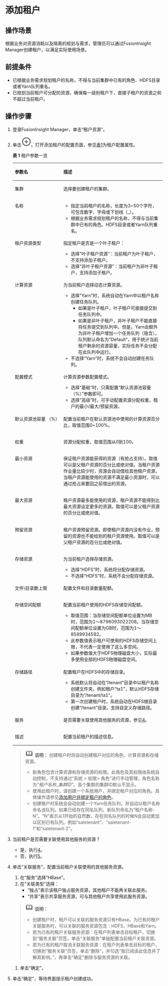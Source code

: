 # 添加租户<a name="admin_guide_000101"></a>

## 操作场景<a name="zh-cn_topic_0165590104_sd6806c2b41eb48158d8fd97fb4ae77c5"></a>

根据业务对资源消耗以及隔离的规划与需求，管理员可以通过FusionInsight Manager创建租户，以满足实际使用场景。

## 前提条件<a name="zh-cn_topic_0165590104_sb888a8fe26514958953c05caa73a030f"></a>

-   已根据业务需求规划租户的名称，不得与当前集群中已有的角色、HDFS目录或者Yarn队列重名。
-   已规划当前租户可分配的资源，确保每一级别租户下，直接子租户的资源之和不超过当前租户。

## 操作步骤<a name="zh-cn_topic_0165590104_section243032510499"></a>

1.  登录FusionInsight Manager，单击“租户资源”。
2.  单击![](figures/zh-cn_image_0263899257.png)，打开添加租户的配置页面，参见[表1](#zh-cn_topic_0165590104_t41dbef6c05f84b128695138843bed278)为租户配置属性。

    **表 1**  租户参数一览

    <a name="zh-cn_topic_0165590104_t41dbef6c05f84b128695138843bed278"></a>
    <table><thead align="left"><tr id="zh-cn_topic_0165590104_r27f0e94447a74215acecfa69d33483b0"><th class="cellrowborder" valign="top" width="32.32%" id="mcps1.2.3.1.1"><p id="zh-cn_topic_0165590104_a1d04a860494d4e618d9a2e1759e8cffb"><a name="zh-cn_topic_0165590104_a1d04a860494d4e618d9a2e1759e8cffb"></a><a name="zh-cn_topic_0165590104_a1d04a860494d4e618d9a2e1759e8cffb"></a>参数名</p>
    </th>
    <th class="cellrowborder" valign="top" width="67.67999999999999%" id="mcps1.2.3.1.2"><p id="zh-cn_topic_0165590104_ab599b5972bd246c89f62ce62b937fdcb"><a name="zh-cn_topic_0165590104_ab599b5972bd246c89f62ce62b937fdcb"></a><a name="zh-cn_topic_0165590104_ab599b5972bd246c89f62ce62b937fdcb"></a>描述</p>
    </th>
    </tr>
    </thead>
    <tbody><tr id="zh-cn_topic_0165590104_row24110528306"><td class="cellrowborder" valign="top" width="32.32%" headers="mcps1.2.3.1.1 "><p id="zh-cn_topic_0165590104_p18411852173012"><a name="zh-cn_topic_0165590104_p18411852173012"></a><a name="zh-cn_topic_0165590104_p18411852173012"></a>集群</p>
    </td>
    <td class="cellrowborder" valign="top" width="67.67999999999999%" headers="mcps1.2.3.1.2 "><p id="zh-cn_topic_0165590104_p341125263019"><a name="zh-cn_topic_0165590104_p341125263019"></a><a name="zh-cn_topic_0165590104_p341125263019"></a>选择要创建租户的集群。</p>
    </td>
    </tr>
    <tr id="zh-cn_topic_0165590104_rd5dbb8b639664afbb7b4e69f95c6092d"><td class="cellrowborder" valign="top" width="32.32%" headers="mcps1.2.3.1.1 "><p id="zh-cn_topic_0165590104_af2acd89be1e14df4bfb4e49d950099dc"><a name="zh-cn_topic_0165590104_af2acd89be1e14df4bfb4e49d950099dc"></a><a name="zh-cn_topic_0165590104_af2acd89be1e14df4bfb4e49d950099dc"></a>名称</p>
    </td>
    <td class="cellrowborder" valign="top" width="67.67999999999999%" headers="mcps1.2.3.1.2 "><a name="zh-cn_topic_0165590104_u7cd90423459f4a31b39fb8eda2fadf60"></a><a name="zh-cn_topic_0165590104_u7cd90423459f4a31b39fb8eda2fadf60"></a><ul id="zh-cn_topic_0165590104_u7cd90423459f4a31b39fb8eda2fadf60"><li>指定当前租户的名称，长度为3~50个字符，可包含数字、字母或下划线（_）。</li><li>根据业务需求规划租户的名称，不得与当前集群中已有的角色、HDFS目录或者Yarn队列重名。</li></ul>
    </td>
    </tr>
    <tr id="zh-cn_topic_0165590104_rb7d2b1a15992488a81f2ef78bfeb9ad6"><td class="cellrowborder" valign="top" width="32.32%" headers="mcps1.2.3.1.1 "><p id="zh-cn_topic_0165590104_a0fd147227f98437185787699d539b4a9"><a name="zh-cn_topic_0165590104_a0fd147227f98437185787699d539b4a9"></a><a name="zh-cn_topic_0165590104_a0fd147227f98437185787699d539b4a9"></a>租户资源类型</p>
    </td>
    <td class="cellrowborder" valign="top" width="67.67999999999999%" headers="mcps1.2.3.1.2 "><p id="zh-cn_topic_0165590104_a1a0514f652ce4a40a61712d1b7b17055"><a name="zh-cn_topic_0165590104_a1a0514f652ce4a40a61712d1b7b17055"></a><a name="zh-cn_topic_0165590104_a1a0514f652ce4a40a61712d1b7b17055"></a>指定租户是否是一个叶子租户：</p>
    <a name="zh-cn_topic_0165590104_u046e530892f444269a1833ec1b433309"></a><a name="zh-cn_topic_0165590104_u046e530892f444269a1833ec1b433309"></a><ul id="zh-cn_topic_0165590104_u046e530892f444269a1833ec1b433309"><li>选择“叶子租户资源”：当前租户为叶子租户，不支持添加子租户。</li><li>选择“非叶子租户资源”：当前租户为非叶子租户，支持添加子租户。</li></ul>
    </td>
    </tr>
    <tr id="zh-cn_topic_0165590104_r6c84a7353cfd40c684a289414f40f16a"><td class="cellrowborder" valign="top" width="32.32%" headers="mcps1.2.3.1.1 "><p id="zh-cn_topic_0165590104_a0f54c120325440c89617abacc78f3ce3"><a name="zh-cn_topic_0165590104_a0f54c120325440c89617abacc78f3ce3"></a><a name="zh-cn_topic_0165590104_a0f54c120325440c89617abacc78f3ce3"></a>计算资源</p>
    </td>
    <td class="cellrowborder" valign="top" width="67.67999999999999%" headers="mcps1.2.3.1.2 "><p id="zh-cn_topic_0165590104_afed87f63f3c24300b01f7846f8f6075e"><a name="zh-cn_topic_0165590104_afed87f63f3c24300b01f7846f8f6075e"></a><a name="zh-cn_topic_0165590104_afed87f63f3c24300b01f7846f8f6075e"></a>为当前租户选择动态计算资源。</p>
    <a name="zh-cn_topic_0165590104_udc38ca6c2b4845539ad5c26f256bc022"></a><a name="zh-cn_topic_0165590104_udc38ca6c2b4845539ad5c26f256bc022"></a><ul id="zh-cn_topic_0165590104_udc38ca6c2b4845539ad5c26f256bc022"><li>选择“Yarn”时，系统自动在Yarn中以租户名称创建任务队列。<a name="zh-cn_topic_0165590104_u2c393d0920d34b798cd3a4579f610180"></a><a name="zh-cn_topic_0165590104_u2c393d0920d34b798cd3a4579f610180"></a><ul id="zh-cn_topic_0165590104_u2c393d0920d34b798cd3a4579f610180"><li>如果是叶子租户，叶子租户可直接提交到任务队列中。</li><li>如果是非叶子租户，非叶子租户不能直接将任务提交到队列中。但是，Yarn会额外为非叶子租户增加一个任务队列（隐含），队列默认命名为“Default”，用于统计当前租户剩余的资源容量，实际任务不会分配在此队列中运行。</li></ul>
    </li><li>不选择“Yarn”时，系统不会自动创建任务队列。</li></ul>
    </td>
    </tr>
    <tr id="row13590135310292"><td class="cellrowborder" valign="top" width="32.32%" headers="mcps1.2.3.1.1 "><p id="p1059115311293"><a name="p1059115311293"></a><a name="p1059115311293"></a>配置模式</p>
    </td>
    <td class="cellrowborder" valign="top" width="67.67999999999999%" headers="mcps1.2.3.1.2 "><p id="p1959120531299"><a name="p1959120531299"></a><a name="p1959120531299"></a>计算资源参数配置模式。</p>
    <a name="ul16759112113517"></a><a name="ul16759112113517"></a><ul id="ul16759112113517"><li>选择“基础”时，只需配置“默认资源池容量 （%）”参数即可。</li><li>选择“高级”时，可手动配置资源分配权重，租户的最小/最大/预留资源。</li></ul>
    </td>
    </tr>
    <tr id="zh-cn_topic_0165590104_r7c6c03bc7d2e4181bf62715776f197fc"><td class="cellrowborder" valign="top" width="32.32%" headers="mcps1.2.3.1.1 "><p id="zh-cn_topic_0165590104_a31bf42f236654738b35a946d7cdfdba3"><a name="zh-cn_topic_0165590104_a31bf42f236654738b35a946d7cdfdba3"></a><a name="zh-cn_topic_0165590104_a31bf42f236654738b35a946d7cdfdba3"></a>默认资源池容量 （%）</p>
    </td>
    <td class="cellrowborder" valign="top" width="67.67999999999999%" headers="mcps1.2.3.1.2 "><p id="zh-cn_topic_0165590104_af593b8011c934610915d8085c64bb8f6"><a name="zh-cn_topic_0165590104_af593b8011c934610915d8085c64bb8f6"></a><a name="zh-cn_topic_0165590104_af593b8011c934610915d8085c64bb8f6"></a>配置当前租户在默认资源池中使用的计算资源百分比，取值范围0~100%。</p>
    </td>
    </tr>
    <tr id="zh-cn_topic_0165590104_r21a5bb9539814efea238235567a8afd6"><td class="cellrowborder" valign="top" width="32.32%" headers="mcps1.2.3.1.1 "><p id="zh-cn_topic_0165590104_a69e92b20a65a4a40957abc397f5a3b9b"><a name="zh-cn_topic_0165590104_a69e92b20a65a4a40957abc397f5a3b9b"></a><a name="zh-cn_topic_0165590104_a69e92b20a65a4a40957abc397f5a3b9b"></a>权重</p>
    </td>
    <td class="cellrowborder" valign="top" width="67.67999999999999%" headers="mcps1.2.3.1.2 "><p id="zh-cn_topic_0165590104_a8189e0e8ee2e43568aa9d596913400a1"><a name="zh-cn_topic_0165590104_a8189e0e8ee2e43568aa9d596913400a1"></a><a name="zh-cn_topic_0165590104_a8189e0e8ee2e43568aa9d596913400a1"></a>资源分配权重，取值范围从0到100。</p>
    </td>
    </tr>
    <tr id="row26171757153712"><td class="cellrowborder" valign="top" width="32.32%" headers="mcps1.2.3.1.1 "><p id="p261735743720"><a name="p261735743720"></a><a name="p261735743720"></a>最小资源</p>
    </td>
    <td class="cellrowborder" valign="top" width="67.67999999999999%" headers="mcps1.2.3.1.2 "><p id="p9617557193719"><a name="p9617557193719"></a><a name="p9617557193719"></a>保证租户资源能获得的资源（有抢占支持）。取值可以是父租户资源的百分比或绝对值。当租户资源作业量比较少时，资源会自动借给其他租户资源，当租户资源能使用的资源不满足最小资源时，可以通过抢占来要回之前借出的资源。</p>
    </td>
    </tr>
    <tr id="row10617557143711"><td class="cellrowborder" valign="top" width="32.32%" headers="mcps1.2.3.1.1 "><p id="p106171457143714"><a name="p106171457143714"></a><a name="p106171457143714"></a>最大资源</p>
    </td>
    <td class="cellrowborder" valign="top" width="67.67999999999999%" headers="mcps1.2.3.1.2 "><p id="p6617157183711"><a name="p6617157183711"></a><a name="p6617157183711"></a>租户资源最多能使用的资源，租户资源不能得到比最大资源设定更多的资源。取值可以是父租户资源的百分比或绝对值。</p>
    </td>
    </tr>
    <tr id="row1261735713717"><td class="cellrowborder" valign="top" width="32.32%" headers="mcps1.2.3.1.1 "><p id="p196181357183710"><a name="p196181357183710"></a><a name="p196181357183710"></a>预留资源</p>
    </td>
    <td class="cellrowborder" valign="top" width="67.67999999999999%" headers="mcps1.2.3.1.2 "><p id="p106181857123713"><a name="p106181857123713"></a><a name="p106181857123713"></a>租户资源预留资源。即使租户资源内没有作业，预留的资源也不能给别的租户资源使用。取值可以是父租户资源的百分比或绝对值。</p>
    </td>
    </tr>
    <tr id="zh-cn_topic_0165590104_r253a62a34b6c49d69290f9b3836e538d"><td class="cellrowborder" valign="top" width="32.32%" headers="mcps1.2.3.1.1 "><p id="zh-cn_topic_0165590104_ae62b5b47aae34833baa2870e6393fb9b"><a name="zh-cn_topic_0165590104_ae62b5b47aae34833baa2870e6393fb9b"></a><a name="zh-cn_topic_0165590104_ae62b5b47aae34833baa2870e6393fb9b"></a>存储资源</p>
    </td>
    <td class="cellrowborder" valign="top" width="67.67999999999999%" headers="mcps1.2.3.1.2 "><p id="zh-cn_topic_0165590104_a5fb3ade81c9e41a3bbf80e95b7373877"><a name="zh-cn_topic_0165590104_a5fb3ade81c9e41a3bbf80e95b7373877"></a><a name="zh-cn_topic_0165590104_a5fb3ade81c9e41a3bbf80e95b7373877"></a>为当前租户选择存储资源。</p>
    <a name="zh-cn_topic_0165590104_ud769817c5c394d89b8ef0811d03a3bd5"></a><a name="zh-cn_topic_0165590104_ud769817c5c394d89b8ef0811d03a3bd5"></a><ul id="zh-cn_topic_0165590104_ud769817c5c394d89b8ef0811d03a3bd5"><li>选择“HDFS”时，系统将分配存储资源。</li><li>不选择“HDFS”时，系统不会分配存储资源。</li></ul>
    </td>
    </tr>
    <tr id="zh-cn_topic_0165590104_row1066417562576"><td class="cellrowborder" valign="top" width="32.32%" headers="mcps1.2.3.1.1 "><p id="zh-cn_topic_0165590104_p5664155610578"><a name="zh-cn_topic_0165590104_p5664155610578"></a><a name="zh-cn_topic_0165590104_p5664155610578"></a>文件\目录数上限</p>
    </td>
    <td class="cellrowborder" valign="top" width="67.67999999999999%" headers="mcps1.2.3.1.2 "><p id="zh-cn_topic_0165590104_p12664145645717"><a name="zh-cn_topic_0165590104_p12664145645717"></a><a name="zh-cn_topic_0165590104_p12664145645717"></a>配置文件和目录数量配额。</p>
    </td>
    </tr>
    <tr id="zh-cn_topic_0165590104_r6b4ca33435354f1e9650be1965197af8"><td class="cellrowborder" valign="top" width="32.32%" headers="mcps1.2.3.1.1 "><p id="zh-cn_topic_0165590104_a417a7bc2da8647afb3e6fdb00803858a"><a name="zh-cn_topic_0165590104_a417a7bc2da8647afb3e6fdb00803858a"></a><a name="zh-cn_topic_0165590104_a417a7bc2da8647afb3e6fdb00803858a"></a>存储空间配额</p>
    </td>
    <td class="cellrowborder" valign="top" width="67.67999999999999%" headers="mcps1.2.3.1.2 "><p id="zh-cn_topic_0165590104_a4afc721a934a4ad797f547df4866272a"><a name="zh-cn_topic_0165590104_a4afc721a934a4ad797f547df4866272a"></a><a name="zh-cn_topic_0165590104_a4afc721a934a4ad797f547df4866272a"></a>配置当前租户使用的HDFS存储空间配额。</p>
    <a name="zh-cn_topic_0165590104_u208c4557500d4f4796b5506a88c47929"></a><a name="zh-cn_topic_0165590104_u208c4557500d4f4796b5506a88c47929"></a><ul id="zh-cn_topic_0165590104_u208c4557500d4f4796b5506a88c47929"><li>取值范围：当存储空间配额单位设置为MB时，范围为1～8796093022208。当存储空间配额单位设置为GB时，范围为1～8589934592。</li><li>此参数值表示租户可使用的HDFS存储空间上限，不代表一定使用了这么多空间。</li><li>如果参数值大于HDFS物理磁盘大小，实际最多使用全部的HDFS物理磁盘空间。</li></ul>
    </td>
    </tr>
    <tr id="zh-cn_topic_0165590104_radaf83c9d93f4417a958c86c172b5ebd"><td class="cellrowborder" valign="top" width="32.32%" headers="mcps1.2.3.1.1 "><p id="zh-cn_topic_0165590104_a7e838a7d60e24beaa1ac0dcab3558040"><a name="zh-cn_topic_0165590104_a7e838a7d60e24beaa1ac0dcab3558040"></a><a name="zh-cn_topic_0165590104_a7e838a7d60e24beaa1ac0dcab3558040"></a>存储路径</p>
    </td>
    <td class="cellrowborder" valign="top" width="67.67999999999999%" headers="mcps1.2.3.1.2 "><p id="zh-cn_topic_0165590104_a90465370658440cda4667258ad4b1356"><a name="zh-cn_topic_0165590104_a90465370658440cda4667258ad4b1356"></a><a name="zh-cn_topic_0165590104_a90465370658440cda4667258ad4b1356"></a>配置租户在HDFS中的存储目录。</p>
    <a name="zh-cn_topic_0165590104_u4b222806ff3a4791868ab3fc4f07f0db"></a><a name="zh-cn_topic_0165590104_u4b222806ff3a4791868ab3fc4f07f0db"></a><ul id="zh-cn_topic_0165590104_u4b222806ff3a4791868ab3fc4f07f0db"><li>系统默认将自动在“/tenant”目录中以租户名称创建文件夹。例如租户“ta1”，默认HDFS存储目录为“/tenant/ta1”。</li><li>第一次创建租户时，系统自动在HDFS根目录创建“/tenant”目录。支持自定义存储路径。</li></ul>
    </td>
    </tr>
    <tr id="row04791157154712"><td class="cellrowborder" valign="top" width="32.32%" headers="mcps1.2.3.1.1 "><p id="p1865813544117"><a name="p1865813544117"></a><a name="p1865813544117"></a>服务</p>
    </td>
    <td class="cellrowborder" valign="top" width="67.67999999999999%" headers="mcps1.2.3.1.2 "><p id="p06581658417"><a name="p06581658417"></a><a name="p06581658417"></a>是否需要关联使用其他服务的资源，参见<a href="#zh-cn_topic_0165590104_l95df8df02a794fd7adb2f27cfcb5c042">4</a>。</p>
    </td>
    </tr>
    <tr id="zh-cn_topic_0165590104_row728845395720"><td class="cellrowborder" valign="top" width="32.32%" headers="mcps1.2.3.1.1 "><p id="zh-cn_topic_0165590104_p9288653135710"><a name="zh-cn_topic_0165590104_p9288653135710"></a><a name="zh-cn_topic_0165590104_p9288653135710"></a>描述</p>
    </td>
    <td class="cellrowborder" valign="top" width="67.67999999999999%" headers="mcps1.2.3.1.2 "><p id="zh-cn_topic_0165590104_p62881253165715"><a name="zh-cn_topic_0165590104_p62881253165715"></a><a name="zh-cn_topic_0165590104_p62881253165715"></a>配置当前租户的描述信息。</p>
    </td>
    </tr>
    </tbody>
    </table>

    >![](public_sys-resources/icon-note.gif) **说明：** 
    >创建租户时将自动创建租户对应的角色、计算资源和存储资源。
    >-   新角色包含计算资源和存储资源的权限。此角色及其权限由系统自动控制，不支持通过“系统 \> 权限\> 角色”进行手动管理，角色名称为“_租户名称_\__集群ID_”。首个集群的集群ID默认不显示。
    >-   使用此租户时，请创建一个系统用户，并绑定租户对应的角色。具体操作请参见[添加用户并绑定租户的角色](添加用户并绑定租户的角色.md)。
    >-   创建租户时系统会自动创建一个Yarn任务队列，并自动以租户名称命名该队列。如果已经存在同名队列，新队列命名为“租户名称-N”。“N”表示从1开始的自然数，存在同名队列的时候N会自动累加以区别已有队列。例如“saletenant”、“saletenant-1”和“saletenant-2”。

3.  当前租户是否需要关联使用其他服务的资源？
    -   是，执行[4](#zh-cn_topic_0165590104_l95df8df02a794fd7adb2f27cfcb5c042)。
    -   否，执行[5](#zh-cn_topic_0165590104_lea52c6efc12849b4aca946b1c510728d)。

4.  <a name="zh-cn_topic_0165590104_l95df8df02a794fd7adb2f27cfcb5c042"></a>单击“关联服务”，配置当前租户关联使用的其他服务资源。

    1.  在“服务”选择“HBase”。
    2.  在“关联类型”选择：
        -   “独占”表示该租户独占服务资源，其他租户不能再关联此服务。
        -   “共享”表示共享服务资源，可与其他租户共享使用此服务资源。

    >![](public_sys-resources/icon-note.gif) **说明：** 
    >-   创建租户时，租户可以关联的服务资源只有HBase。为已有的租户关联服务时，可以关联的服务资源包含：HDFS、HBase和Yarn。
    >-   若为已有的租户关联服务资源：在租户列表单击目标租户，切换到“服务关联”页签，单击“关联服务”单独配置当前租户关联资源。
    >-   若为已有的租户取消关联服务资源：在租户列表单击目标的租户，切换到“服务关联”页签，单击“删除“，并勾选“我已阅读此信息并了解其影响。”，再单击“确定”删除与服务资源的关联。

    1.  单击“确定”。

5.  <a name="zh-cn_topic_0165590104_lea52c6efc12849b4aca946b1c510728d"></a>单击“确定”，等待界面提示租户创建成功。

